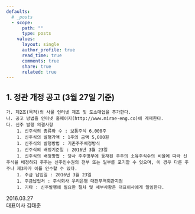 ```yaml
---
defaults:
  # _posts
  - scope:
      path: ""
      type: posts
    values:
      layout: single
      author_profile: true
      read_time: true
      comments: true
      share: true
      related: true
---
```


## 1. 정관 개정 공고 (3월 27일 기준)
    가. 제2조(목적)의 사물 인터넷 제조 및 도소매업을 추가한다.
    나. 공고 방법을 인터넷 홈페이지(http://www.mirae-eng.co)에 게재한다.
    다. 신주 발행 의결사항
        1. 신주식의 종류와 수 : 보통주식 6,000주
        1. 신주식의 발행가액 : 1주의 금액 5,000원
        1. 신주식의 발행방법 : 기존주주배정방식
        1. 신주식의 배정기준일 : 2016년 3월 23일
        1. 신주식의 배정방법 : 당사 주주명부에 등재된 주주의 소유주식수의 비율에 따라 신 주식을 배정하되 주주는 신주인수권의 전부 또는 일부를 포기할 수 잇으며, 이 경우 다른 주주나 제3자가 이를 인수할 수 있다.
        1. 주금 납입일 : 2016년 3월 23일
        1. 주금납입처 : 주식회사 우리은행 대전무역회관지점
        1. 기타 : 신주발행에 필요한 절차 및 세부사항은 대표이사에게 일임한다.

2016.03.27 <br>
대표이사 김태준
